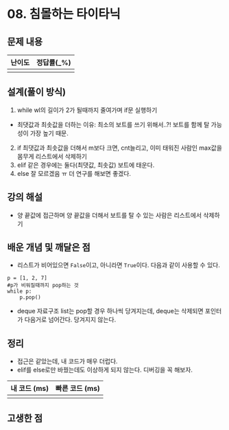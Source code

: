 # 08. 침몰하는 타이타닉

## 문제 내용


| 난이도 | 정답률(\_%) |
| :----: | :---------: |
|        |             |

## 설계(풀이 방식)
1. while
wl의 길이가 2가 될때까지 줄여가며 if문 실행하기

- 최댓값과 최솟값을 더하는 이유: 최소의 보트를 쓰기 위해서..?! 보트를 함께 탈 가능성이 가장 높기 때문.
2. if
최댓값과 최솟값을 더해서 m보다 크면, cnt늘리고, 이미 태워진 사람인 max값을 몸무게 리스트에서 삭제하기
3. elif
같은 경우에는 둘다(최댓값, 최솟값) 보트에 태운다.
4. else
잘 모르겠음 ㅠ 더 연구를 해보면 좋겠다.

## 강의 해설
- 양 끝값에 접근하며 양 끝값을 더해서 보트를 탈 수 있는 사람은 리스트에서 삭제하기


## 배운 개념 및 깨달은 점
- 리스트가 비어있으면 `False`이고, 아니라면 `True`이다. 다음과 같이 사용할 수 있다.
```
p = [1, 2, 7]
#p가 비워질때까지 pop하는 것
while p:
    p.pop()
```
- deque 자료구조
list는 pop할 경우 하나씩 당겨지는데, deque는 삭제되면 포인터가 다음거로 넘어간다. 당겨지지 않는다.


## 정리
- 접근은 같았는데, 내 코드가 매우 더럽다.
- elif를 else로만 바꿨는데도 이상하게 되지 않는다. 디버깅을 꼭 해보자.

| 내 코드 (ms) | 빠른 코드 (ms) |
| :----------: | :------------: |
|              |                |

## 고생한 점